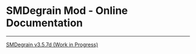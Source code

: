 # SMDegrain Mod - Online Documentation

------

[SMDegrain v3.5.7d (Work in Progress)](https://raw.githack.com/Dogway/Avisynth-Scripts/master/SMDegrain/SMDegrain.html)

